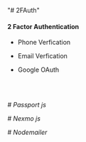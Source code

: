 
"# 2FAuth" 

#### 2 Factor Authentication

* Phone Verfication

* Email Verfication

* Google OAuth

<br>
<br>

 _# Passport js_
 
 _# Nexmo js_

 _# Nodemailer_
